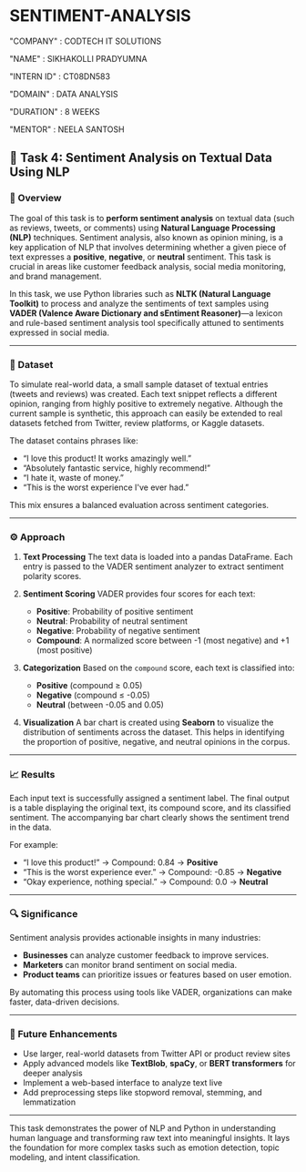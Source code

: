 # SENTIMENT-ANALYSIS

"COMPANY" : CODTECH IT SOLUTIONS

"NAME" : SIKHAKOLLI PRADYUMNA

"INTERN ID" : CT08DN583

"DOMAIN" : DATA ANALYSIS

"DURATION" : 8 WEEKS

"MENTOR" : NEELA SANTOSH


## 📌 Task 4: Sentiment Analysis on Textual Data Using NLP

### 📝 Overview

The goal of this task is to **perform sentiment analysis** on textual data (such as reviews, tweets, or comments) using **Natural Language Processing (NLP)** techniques. Sentiment analysis, also known as opinion mining, is a key application of NLP that involves determining whether a given piece of text expresses a **positive**, **negative**, or **neutral** sentiment. This task is crucial in areas like customer feedback analysis, social media monitoring, and brand management.

In this task, we use Python libraries such as **NLTK (Natural Language Toolkit)** to process and analyze the sentiments of text samples using **VADER (Valence Aware Dictionary and sEntiment Reasoner)**—a lexicon and rule-based sentiment analysis tool specifically attuned to sentiments expressed in social media.

---

### 📂 Dataset

To simulate real-world data, a small sample dataset of textual entries (tweets and reviews) was created. Each text snippet reflects a different opinion, ranging from highly positive to extremely negative. Although the current sample is synthetic, this approach can easily be extended to real datasets fetched from Twitter, review platforms, or Kaggle datasets.

The dataset contains phrases like:

* “I love this product! It works amazingly well.”
* “Absolutely fantastic service, highly recommend!”
* “I hate it, waste of money.”
* “This is the worst experience I've ever had.”

This mix ensures a balanced evaluation across sentiment categories.

---

### ⚙️ Approach

1. **Text Processing**
   The text data is loaded into a pandas DataFrame. Each entry is passed to the VADER sentiment analyzer to extract sentiment polarity scores.

2. **Sentiment Scoring**
   VADER provides four scores for each text:

   * **Positive**: Probability of positive sentiment
   * **Neutral**: Probability of neutral sentiment
   * **Negative**: Probability of negative sentiment
   * **Compound**: A normalized score between -1 (most negative) and +1 (most positive)

3. **Categorization**
   Based on the `compound` score, each text is classified into:

   * **Positive** (compound ≥ 0.05)
   * **Negative** (compound ≤ -0.05)
   * **Neutral** (between -0.05 and 0.05)

4. **Visualization**
   A bar chart is created using **Seaborn** to visualize the distribution of sentiments across the dataset. This helps in identifying the proportion of positive, negative, and neutral opinions in the corpus.

---

### 📈 Results

Each input text is successfully assigned a sentiment label. The final output is a table displaying the original text, its compound score, and its classified sentiment. The accompanying bar chart clearly shows the sentiment trend in the data.

For example:

* “I love this product!” → Compound: 0.84 → **Positive**
* “This is the worst experience ever.” → Compound: -0.85 → **Negative**
* “Okay experience, nothing special.” → Compound: 0.0 → **Neutral**

---

### 🔍 Significance

Sentiment analysis provides actionable insights in many industries:

* **Businesses** can analyze customer feedback to improve services.
* **Marketers** can monitor brand sentiment on social media.
* **Product teams** can prioritize issues or features based on user emotion.

By automating this process using tools like VADER, organizations can make faster, data-driven decisions.

---

### 🚀 Future Enhancements

* Use larger, real-world datasets from Twitter API or product review sites
* Apply advanced models like **TextBlob**, **spaCy**, or **BERT transformers** for deeper analysis
* Implement a web-based interface to analyze text live
* Add preprocessing steps like stopword removal, stemming, and lemmatization

---

This task demonstrates the power of NLP and Python in understanding human language and transforming raw text into meaningful insights. It lays the foundation for more complex tasks such as emotion detection, topic modeling, and intent classification.
